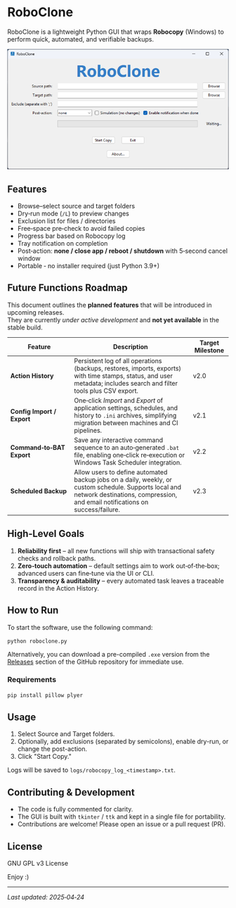 # RoboClone

RoboClone is a lightweight Python GUI that wraps **Robocopy** (Windows) to perform quick, automated, and verifiable backups.

![RoboClone screenshot](docs/screenshot.png)

## Features
- Browse–select source and target folders
- Dry‑run mode (`/L`) to preview changes
- Exclusion list for files / directories
- Free‑space pre‑check to avoid failed copies
- Progress bar based on Robocopy log
- Tray notification on completion
- Post‑action: **none / close app / reboot / shutdown** with 5‑second cancel window
- Portable ‑ no installer required (just Python 3.9+)

## Future Functions Roadmap
This document outlines the **planned features** that will be introduced in upcoming releases.  
They are currently *under active development* and **not yet available** in the stable build.

| Feature | Description | Target Milestone |
|---------|-------------|------------------|
| **Action History** | Persistent log of all operations (backups, restores, imports, exports) with time stamps, status, and user metadata; includes search and filter tools plus CSV export. | v2.0 |
| **Config Import / Export** | One‑click *Import* and *Export* of application settings, schedules, and history to `.ini` archives, simplifying migration between machines and CI pipelines. | v2.1 |
| **Command‑to‑BAT Export** | Save any interactive command sequence to an auto‑generated `.bat` file, enabling one‑click re‑execution or Windows Task Scheduler integration. | v2.2 |
| **Scheduled Backup** | Allow users to define automated backup jobs on a daily, weekly, or custom schedule. Supports local and network destinations, compression, and email notifications on success/failure. | v2.3 |

## High‑Level Goals

1. **Reliability first** – all new functions will ship with transactional safety checks and rollback paths.  
2. **Zero‑touch automation** – default settings aim to work out‑of‑the‑box; advanced users can fine‑tune via the UI or CLI.  
3. **Transparency & auditability** – every automated task leaves a traceable record in the Action History.

## How to Run

To start the software, use the following command:
```
python roboclone.py
```
Alternatively, you can download a pre-compiled `.exe` version from the [Releases](https://github.com/damiandrake0/RoboClone/releases) section of the GitHub repository for immediate use.

### Requirements
```bash
pip install pillow plyer
```

## Usage

1. Select Source and Target folders.
2. Optionally, add exclusions (separated by semicolons), enable dry-run, or change the post-action.
3. Click "Start Copy."

Logs will be saved to `logs/robocopy_log_<timestamp>.txt`.

## Contributing & Development

- The code is fully commented for clarity.
- The GUI is built with `tkinter` / `ttk` and kept in a single file for portability.
- Contributions are welcome! Please open an issue or a pull request (PR).

## License

GNU GPL v3 License

Enjoy :)

---

*Last updated: 2025‑04‑24*
